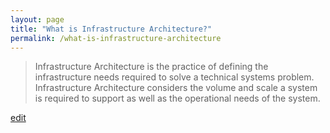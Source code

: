 ```yaml
---
layout: page
title: "What is Infrastructure Architecture?"
permalink: /what-is-infrastructure-architecture
---
```


> Infrastructure Architecture is the practice of defining the infrastructure needs required to solve a technical systems problem. Infrastructure Architecture considers the volume and scale a system is required to support as well as the operational needs of the system.

<p class="edit-term"><a href="https://github.com/and-digital/tech-definitions/blog/master/definitions/architecture/infrastructure-architecture.md">edit</a></p>
